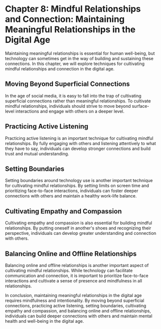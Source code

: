 Chapter 8: Mindful Relationships and Connection: Maintaining Meaningful Relationships in the Digital Age
========================================================================================================

Maintaining meaningful relationships is essential for human well-being, but technology can sometimes get in the way of building and sustaining these connections. In this chapter, we will explore techniques for cultivating mindful relationships and connection in the digital age.

Moving Beyond Superficial Connections
-------------------------------------

In the age of social media, it is easy to fall into the trap of cultivating superficial connections rather than meaningful relationships. To cultivate mindful relationships, individuals should strive to move beyond surface-level interactions and engage with others on a deeper level.

Practicing Active Listening
---------------------------

Practicing active listening is an important technique for cultivating mindful relationships. By fully engaging with others and listening attentively to what they have to say, individuals can develop stronger connections and build trust and mutual understanding.

Setting Boundaries
------------------

Setting boundaries around technology use is another important technique for cultivating mindful relationships. By setting limits on screen time and prioritizing face-to-face interactions, individuals can foster deeper connections with others and maintain a healthy work-life balance.

Cultivating Empathy and Compassion
----------------------------------

Cultivating empathy and compassion is also essential for building mindful relationships. By putting oneself in another's shoes and recognizing their perspective, individuals can develop greater understanding and connection with others.

Balancing Online and Offline Relationships
------------------------------------------

Balancing online and offline relationships is another important aspect of cultivating mindful relationships. While technology can facilitate communication and connection, it is important to prioritize face-to-face interactions and cultivate a sense of presence and mindfulness in all relationships.

In conclusion, maintaining meaningful relationships in the digital age requires mindfulness and intentionality. By moving beyond superficial connections, practicing active listening, setting boundaries, cultivating empathy and compassion, and balancing online and offline relationships, individuals can build deeper connections with others and maintain mental health and well-being in the digital age.
